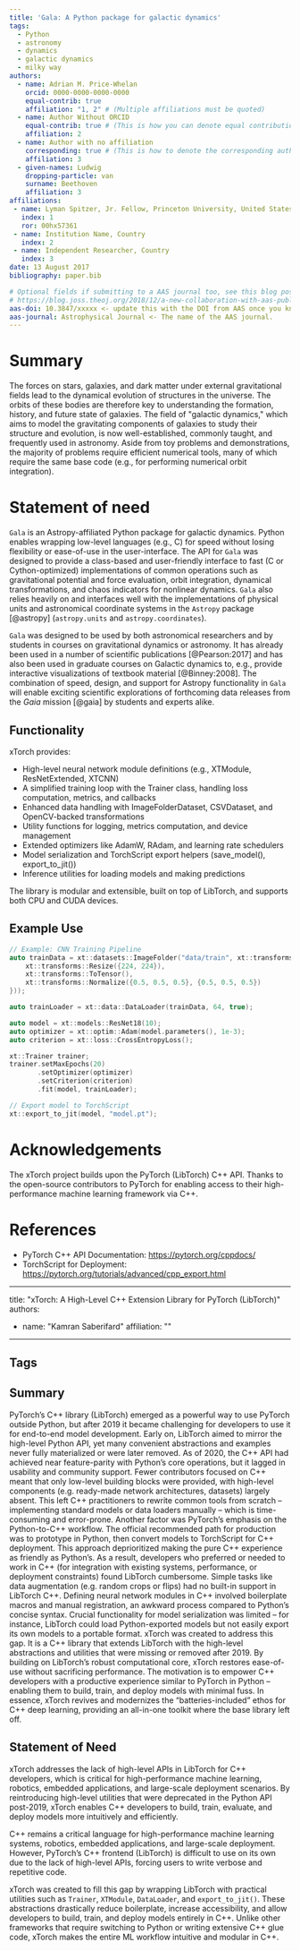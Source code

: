 ```yaml
---
title: 'Gala: A Python package for galactic dynamics'
tags:
  - Python
  - astronomy
  - dynamics
  - galactic dynamics
  - milky way
authors:
  - name: Adrian M. Price-Whelan
    orcid: 0000-0000-0000-0000
    equal-contrib: true
    affiliation: "1, 2" # (Multiple affiliations must be quoted)
  - name: Author Without ORCID
    equal-contrib: true # (This is how you can denote equal contributions between multiple authors)
    affiliation: 2
  - name: Author with no affiliation
    corresponding: true # (This is how to denote the corresponding author)
    affiliation: 3
  - given-names: Ludwig
    dropping-particle: van
    surname: Beethoven
    affiliation: 3
affiliations:
 - name: Lyman Spitzer, Jr. Fellow, Princeton University, United States
   index: 1
   ror: 00hx57361
 - name: Institution Name, Country
   index: 2
 - name: Independent Researcher, Country
   index: 3
date: 13 August 2017
bibliography: paper.bib

# Optional fields if submitting to a AAS journal too, see this blog post:
# https://blog.joss.theoj.org/2018/12/a-new-collaboration-with-aas-publishing
aas-doi: 10.3847/xxxxx <- update this with the DOI from AAS once you know it.
aas-journal: Astrophysical Journal <- The name of the AAS journal.
---
```


# Summary

The forces on stars, galaxies, and dark matter under external gravitational
fields lead to the dynamical evolution of structures in the universe. The orbits
of these bodies are therefore key to understanding the formation, history, and
future state of galaxies. The field of "galactic dynamics," which aims to model
the gravitating components of galaxies to study their structure and evolution,
is now well-established, commonly taught, and frequently used in astronomy.
Aside from toy problems and demonstrations, the majority of problems require
efficient numerical tools, many of which require the same base code (e.g., for
performing numerical orbit integration).

# Statement of need

`Gala` is an Astropy-affiliated Python package for galactic dynamics. Python
enables wrapping low-level languages (e.g., C) for speed without losing
flexibility or ease-of-use in the user-interface. The API for `Gala` was
designed to provide a class-based and user-friendly interface to fast (C or
Cython-optimized) implementations of common operations such as gravitational
potential and force evaluation, orbit integration, dynamical transformations,
and chaos indicators for nonlinear dynamics. `Gala` also relies heavily on and
interfaces well with the implementations of physical units and astronomical
coordinate systems in the `Astropy` package [@astropy] (`astropy.units` and
`astropy.coordinates`).

`Gala` was designed to be used by both astronomical researchers and by
students in courses on gravitational dynamics or astronomy. It has already been
used in a number of scientific publications [@Pearson:2017] and has also been
used in graduate courses on Galactic dynamics to, e.g., provide interactive
visualizations of textbook material [@Binney:2008]. The combination of speed,
design, and support for Astropy functionality in `Gala` will enable exciting
scientific explorations of forthcoming data releases from the *Gaia* mission
[@gaia] by students and experts alike.

[//]: # (# Mathematics)

[//]: # ()
[//]: # (Single dollars &#40;$&#41; are required for inline mathematics e.g. $f&#40;x&#41; = e^{\pi/x}$)

[//]: # ()
[//]: # (Double dollars make self-standing equations:)

[//]: # ()
[//]: # ($$\Theta&#40;x&#41; = \left\{\begin{array}{l})

[//]: # (0\textrm{ if } x < 0\cr)

[//]: # (1\textrm{ else})

[//]: # (\end{array}\right.$$)

[//]: # ()
[//]: # (You can also use plain \LaTeX for equations)

[//]: # (\begin{equation}\label{eq:fourier})

[//]: # (\hat f&#40;\omega&#41; = \int_{-\infty}^{\infty} f&#40;x&#41; e^{i\omega x} dx)

[//]: # (\end{equation})

[//]: # (and refer to \autoref{eq:fourier} from text.)

[//]: # (# Citations)

[//]: # ()
[//]: # (Citations to entries in paper.bib should be in)

[//]: # ([rMarkdown]&#40;http://rmarkdown.rstudio.com/authoring_bibliographies_and_citations.html&#41;)

[//]: # (format.)

[//]: # ()
[//]: # (If you want to cite a software repository URL &#40;e.g. something on GitHub without a preferred)

[//]: # (citation&#41; then you can do it with the example BibTeX entry below for @fidgit.)

[//]: # ()
[//]: # (For a quick reference, the following citation commands can be used:)

[//]: # (- `@author:2001`  ->  "Author et al. &#40;2001&#41;")

[//]: # (- `[@author:2001]` -> "&#40;Author et al., 2001&#41;")

[//]: # (- `[@author1:2001; @author2:2001]` -> "&#40;Author1 et al., 2001; Author2 et al., 2002&#41;")

[//]: # (# Figures)

[//]: # ()
[//]: # (Figures can be included like this:)

[//]: # (![Caption for example figure.\label{fig:example}]&#40;figure.png&#41;)

[//]: # (and referenced from text using \autoref{fig:example}.)

[//]: # ()
[//]: # (Figure sizes can be customized by adding an optional second parameter:)

[//]: # (![Caption for example figure.]&#40;figure.png&#41;{ width=20% })

## Functionality

xTorch provides:

- High-level neural network module definitions (e.g., XTModule, ResNetExtended, XTCNN)
- A simplified training loop with the Trainer class, handling loss computation, metrics, and callbacks
- Enhanced data handling with ImageFolderDataset, CSVDataset, and OpenCV-backed transformations
- Utility functions for logging, metrics computation, and device management
- Extended optimizers like AdamW, RAdam, and learning rate schedulers
- Model serialization and TorchScript export helpers (save_model(), export_to_jit())
- Inference utilities for loading models and making predictions

The library is modular and extensible, built on top of LibTorch, and supports both CPU and CUDA devices.



## Example Use

```cpp
// Example: CNN Training Pipeline
auto trainData = xt::datasets::ImageFolder("data/train", xt::transforms::Compose({
    xt::transforms::Resize({224, 224}),
    xt::transforms::ToTensor(),
    xt::transforms::Normalize({0.5, 0.5, 0.5}, {0.5, 0.5, 0.5})
}));

auto trainLoader = xt::data::DataLoader(trainData, 64, true);

auto model = xt::models::ResNet18(10);
auto optimizer = xt::optim::Adam(model.parameters(), 1e-3);
auto criterion = xt::loss::CrossEntropyLoss();

xt::Trainer trainer;
trainer.setMaxEpochs(20)
       .setOptimizer(optimizer)
       .setCriterion(criterion)
       .fit(model, trainLoader);

// Export model to TorchScript
xt::export_to_jit(model, "model.pt");
```



# Acknowledgements

The xTorch project builds upon the PyTorch (LibTorch) C++ API. Thanks to the open-source contributors to PyTorch for enabling access to their high-performance machine learning framework via C++.

# References
- PyTorch C++ API Documentation: https://pytorch.org/cppdocs/
- TorchScript for Deployment: https://pytorch.org/tutorials/advanced/cpp_export.html











---
title: "xTorch: A High-Level C++ Extension Library for PyTorch (LibTorch)"
authors:
- name: "Kamran Saberifard"
  affiliation: ""
---
## Tags

## Summary

PyTorch’s C++ library (LibTorch) emerged as a powerful way to use PyTorch outside Python, but after 2019 it became challenging for developers to use it for end-to-end model development. Early on, LibTorch aimed to mirror the high-level Python API, yet many convenient abstractions and examples never fully materialized or were later removed.
As of 2020, the C++ API had achieved near feature-parity with Python’s core operations, but it lagged in usability and community support. Fewer contributors focused on C++ meant that only low-level building blocks were provided, with high-level components (e.g. ready-made network architectures, datasets) largely absent. This left C++ practitioners to rewrite common tools from scratch – implementing standard models or data loaders manually – which is time-consuming and error-prone.
Another factor was PyTorch’s emphasis on the Python-to-C++ workflow. The official recommended path for production was to prototype in Python, then convert models to TorchScript for C++ deployment. This approach deprioritized making the pure C++ experience as friendly as Python’s.
As a result, developers who preferred or needed to work in C++ (for integration with existing systems, performance, or deployment constraints) found LibTorch cumbersome. Simple tasks like data augmentation (e.g. random crops or flips) had no built-in support in LibTorch C++. Defining neural network modules in C++ involved boilerplate macros and manual registration, an awkward process compared to Python’s concise syntax. Crucial functionality for model serialization was limited – for instance, LibTorch could load Python-exported models but not easily export its own models to a portable format.
xTorch was created to address this gap. It is a C++ library that extends LibTorch with the high-level abstractions and utilities that were missing or removed after 2019. By building on LibTorch’s robust computational core, xTorch restores ease-of-use without sacrificing performance. The motivation is to empower C++ developers with a productive experience similar to PyTorch in Python – enabling them to build, train, and deploy models with minimal fuss. In essence, xTorch revives and modernizes the “batteries-included” ethos for C++ deep learning, providing an all-in-one toolkit where the base library left off.

## Statement of Need

xTorch addresses the lack of high-level APIs in LibTorch for C++ developers, which is critical for high-performance machine learning, robotics, embedded applications, and large-scale deployment scenarios. By reintroducing high-level utilities that were deprecated in the Python API post-2019, xTorch enables C++ developers to build, train, evaluate, and deploy models more intuitively and efficiently.

C++ remains a critical language for high-performance machine learning systems, robotics, embedded applications, and large-scale deployment. However, PyTorch’s C++ frontend (LibTorch) is difficult to use on its own due to the lack of high-level APIs, forcing users to write verbose and repetitive code.

xTorch was created to fill this gap by wrapping LibTorch with practical utilities such as `Trainer`, `XTModule`, `DataLoader`, and `export_to_jit()`. These abstractions drastically reduce boilerplate, increase accessibility, and allow developers to build, train, and deploy models entirely in C++. Unlike other frameworks that require switching to Python or writing extensive C++ glue code, xTorch makes the entire ML workflow intuitive and modular in C++.


